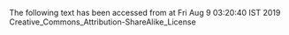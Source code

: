The following text has been accessed from at Fri Aug 9 03:20:40 IST 2019
Creative_Commons_Attribution-ShareAlike_License

